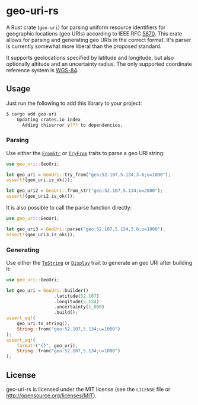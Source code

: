 # geo-uri-rs

A Rust crate (`geo-uri`) for parsing uniform resource identifiers for
geographic locations (geo URIs) according to
IEEE RFC [5870](https://www.rfc-editor.org/rfc/rfc5870).
This crate allows for parsing and generating geo URIs in the correct format.
It's parser is currently somewhat more liberal than the proposed standard.

It supports geolocations specified by latitude and longitude, but also
optionally altitude and an uncertainty radius.
The only supported coordinate reference system is
[WGS-84](https://en.wikipedia.org/wiki/World_Geodetic_System#WGS84).

## Usage

Just run the following to add this library to your project:

```sh
$ cargo add geo-uri
    Updating crates.io index
      Adding thiserror v??? to dependencies.
```

### Parsing

Use either the [`FromStr`](std::str::FromStr) or
[`TryFrom`](std::convert::TryFrom) traits to parse a geo URI string:

```rust
use geo_uri::GeoUri;

let geo_uri = GeoUri::try_from("geo:52.107,5.134,3.6;u=1000");
assert!(geo_uri.is_ok());

let geo_uri2 = GeoUri::from_str("geo:52.107,5.134;u=2000");
assert!(geo_uri2.is_ok());
```

It is also possible to call the parse function directly:

```rust
use geo_uri::GeoUri;

let geo_uri3 = GeoUri::parse("geo:52.107,5.134,3.6;u=1000");
assert!(geo_uri3.is_ok());
```

### Generating

Use either the [`ToString`](std::string::ToString) or
[`Display`](std::fmt::Display) trait to generate an geo URI after building it:

```rust
use geo_uri::GeoUri;

let geo_uri = GeoUri::builder()
                  .latitude(52.107)
                  .longitude(5.134)
                  .uncertainty(1_000)
                  .build();
assert_eq!(
    geo_uri.to_string(),
    String::from("geo:52.107,5.134;u=1000")
);
assert_eq!(
    format!("{}", geo_uri),
    String::from("geo:52.107,5.134;u=1000")
);
```

## License

geo-uri-rs is licensed under the MIT license (see the `LICENSE` file or
<http://opensource.org/licenses/MIT>).
